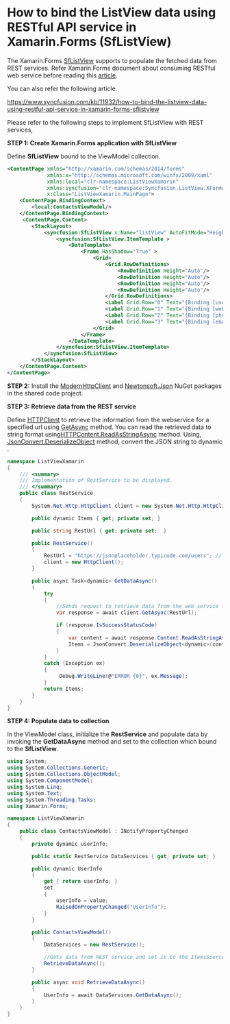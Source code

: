 # How to bind the ListView data using RESTful API service in Xamarin.Forms (SfListView)

The Xamarin.Forms [SfListView](https://help.syncfusion.com/xamarin/listview/overview) supports to populate the fetched data from REST services. Refer Xamarin.Forms document about consuming RESTful web service before reading this [article](https://docs.microsoft.com/en-us/xamarin/xamarin-forms/data-cloud/consuming/rest).

You can also refer the following article.

https://www.syncfusion.com/kb/11932/how-to-bind-the-listview-data-using-restful-api-service-in-xamarin-forms-sflistview

Please refer to the following steps to implement SfListView with REST services,

**STEP 1: Create Xamarin.Forms application with SfListView**

Define **SfListView** bound to the ViewModel collection.

``` xml
<ContentPage xmlns="http://xamarin.com/schemas/2014/forms"
             xmlns:x="http://schemas.microsoft.com/winfx/2009/xaml"
             xmlns:local="clr-namespace:ListViewXamarin"
             xmlns:syncfusion="clr-namespace:Syncfusion.ListView.XForms;assembly=Syncfusion.SfListView.XForms"
             x:Class="ListViewXamarin.MainPage">
    <ContentPage.BindingContext>
        <local:ContactsViewModel/>
    </ContentPage.BindingContext>
	 <ContentPage.Content>
        <StackLayout>
            <syncfusion:SfListView x:Name="listView" AutoFitMode="Height" ItemSpacing="5" ItemsSource="{Binding UserInfo}">
                <syncfusion:SfListView.ItemTemplate >
                    <DataTemplate>
                        <Frame HasShadow="True" >
                            <Grid>
                                <Grid.RowDefinitions>
                                    <RowDefinition Height="Auto"/>
                                    <RowDefinition Height="Auto"/>
                                    <RowDefinition Height="Auto"/>
                                    <RowDefinition Height="Auto"/>
                                </Grid.RowDefinitions>
                                <Label Grid.Row="0" Text="{Binding [username]}" HorizontalOptions="Start" TextColor="Black" FontSize="16" />
                                <Label Grid.Row="1" Text="{Binding [website]}" HorizontalOptions="Start" TextColor="Black"/>
                                <Label Grid.Row="2" Text="{Binding [phone]}" HorizontalOptions="Start" TextColor="Black" FontSize="16" FontAttributes="Bold"/>
                                <Label Grid.Row="3" Text="{Binding [email]}" HorizontalOptions="Start" TextColor="Black" FontSize="16" FontAttributes="Bold"/>
                            </Grid>
                        </Frame>
                    </DataTemplate>
                </syncfusion:SfListView.ItemTemplate>
            </syncfusion:SfListView>
        </StackLayout>
    </ContentPage.Content>
</ContentPage>
```

**STEP 2:** Install the [ModernHttpClient](https://www.nuget.org/packages/modernhttpclient/) and [Newtonsoft.Json](https://www.nuget.org/packages/Newtonsoft.Json/) NuGet packages in the shared code project.

**STEP 3: Retrieve data from the REST service**

Define [HTTPClient](https://docs.microsoft.com/en-us/dotnet/api/system.net.http.httpclient.getasync?view=netcore-3.1) to retrieve the information from the webservice for a specified url using [GetAsync](https://docs.microsoft.com/en-us/dotnet/api/system.net.http.httpclient.getasync) method. You can read the retrieved data to string format using[HTTPContent.ReadAsStringAsync](https://docs.microsoft.com/en-us/dotnet/api/system.net.http.httpcontent.readasstringasync?view=netcore-3.1) method. Using, [JsonConvert.DeserializeObject](https://www.newtonsoft.com/json/help/html/Overload_Newtonsoft_Json_JsonConvert_DeserializeObject.htm) method, convert the JSON string to dynamic .

``` c#
namespace ListViewXamarin
{
    /// <summary>
    /// Implementation of RestService to be displayed.
    /// </summary>
    public class RestService
    { 
        System.Net.Http.HttpClient client = new System.Net.Http.HttpClient();

        public dynamic Items { get; private set; }

        public string RestUrl { get; private set;  }

        public RestService()
        {
            RestUrl = "https://jsonplaceholder.typicode.com/users"; // Set your REST API url here
            client = new HttpClient();
        }

        public async Task<dynamic> GetDataAsync()
        {
            try
            {
                //Sends request to retrieve data from the web service for the specified Uri
                var response = await client.GetAsync(RestUrl);

                if (response.IsSuccessStatusCode)
                {
                    var content = await response.Content.ReadAsStringAsync(); //Returns the response as JSON string
                    Items = JsonConvert.DeserializeObject<dynamic>(content); //Converts JSON string to dynamic
                }
            }
            catch (Exception ex)
            {
                 Debug.WriteLine(@"ERROR {0}", ex.Message);
            }
            return Items;
        }
    }
}
```
**STEP 4: Populate data to collection**

In the ViewModel class, initialize the **RestService** and populate data by invoking the **GetDataAsync** method and set to the collection which bound to the **SfListView**.

```c#
using System;
using System.Collections.Generic;
using System.Collections.ObjectModel;
using System.ComponentModel;
using System.Linq;
using System.Text;
using System.Threading.Tasks;
using Xamarin.Forms;

namespace ListViewXamarin
{
    public class ContactsViewModel : INotifyPropertyChanged
    {
        private dynamic userInfo;

        public static RestService DataServices { get; private set; }

        public dynamic UserInfo
        {
            get { return userInfo; }
            set
            {
                userInfo = value;
                RaisedOnPropertyChanged("UserInfo");
            }
        }

        public ContactsViewModel()
        {
            DataServices = new RestService();

            //Gets data from REST service and set it to the ItemsSource collection
            RetrieveDataAsync();
        }

        public async void RetrieveDataAsync()
        {
            UserInfo = await DataServices.GetDataAsync();
        }
    }
}
```

